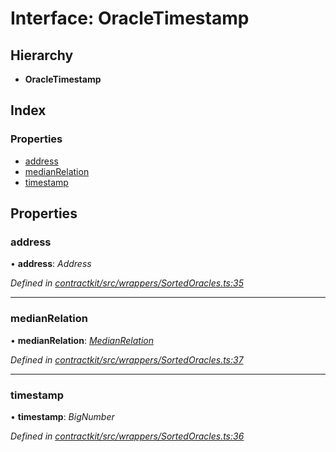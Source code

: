 # Interface: OracleTimestamp

## Hierarchy

* **OracleTimestamp**

## Index

### Properties

* [address](_wrappers_sortedoracles_.oracletimestamp.md#address)
* [medianRelation](_wrappers_sortedoracles_.oracletimestamp.md#medianrelation)
* [timestamp](_wrappers_sortedoracles_.oracletimestamp.md#timestamp)

## Properties

###  address

• **address**: *Address*

*Defined in [contractkit/src/wrappers/SortedOracles.ts:35](https://github.com/celo-org/celo-monorepo/blob/master/packages/sdk/contractkit/src/wrappers/SortedOracles.ts#L35)*

___

###  medianRelation

• **medianRelation**: *[MedianRelation](../enums/_wrappers_sortedoracles_.medianrelation.md)*

*Defined in [contractkit/src/wrappers/SortedOracles.ts:37](https://github.com/celo-org/celo-monorepo/blob/master/packages/sdk/contractkit/src/wrappers/SortedOracles.ts#L37)*

___

###  timestamp

• **timestamp**: *BigNumber*

*Defined in [contractkit/src/wrappers/SortedOracles.ts:36](https://github.com/celo-org/celo-monorepo/blob/master/packages/sdk/contractkit/src/wrappers/SortedOracles.ts#L36)*

